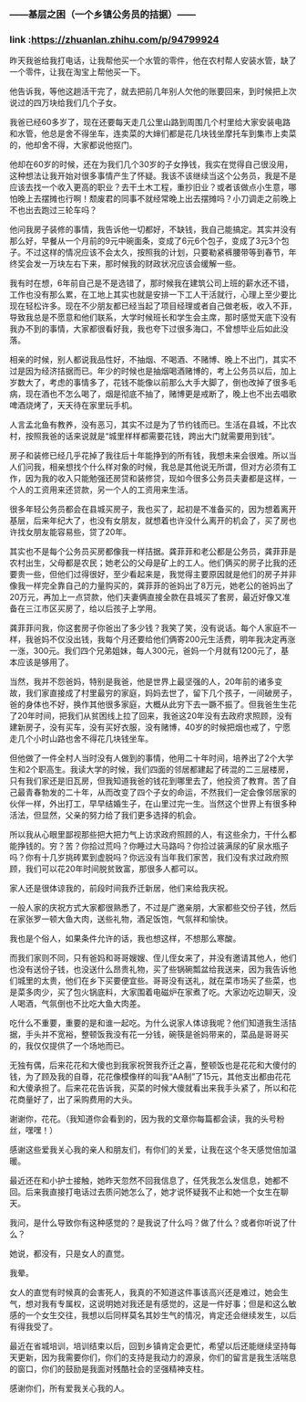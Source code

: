 ### ——基层之困（一个乡镇公务员的拮据）——
### link :https://zhuanlan.zhihu.com/p/94799924


昨天我爸给我打电话，让我帮他买一个水管的零件，他在农村帮人安装水管，缺了一个零件，让我在淘宝上帮他买一下。



他告诉我，等他这趟活干完了，就去把前几年别人欠他的账要回来，到时候把上次说过的四万块给我们几个子女。



我爸已经60多岁了，现在还要每天走几公里山路到周围几个村里给大家安装电路和水管，他总是舍不得坐车，连卖菜的大婶们都是花几块钱坐摩托车到集市上卖菜的，他却舍不得，大家都说他抠门。



他却在60岁的时候，还在为我们几个30岁的子女挣钱，我实在觉得自己很没用，这种想法让我开始对很多事情产生了怀疑。我该不该继续当这个公务员，我是不是应该去找一个收入更高的职业？去干土木工程，重抄旧业？或者该做点小生意，哪怕晚上去摆摊也行啊！颓废君的同事不就经常晚上出去摆摊吗？小刀调走之前晚上不也出去跑过三轮车吗？



他问我房子装修的事情，我告诉他一切都好，不缺钱，我自己能搞定。其实并没有那么好，早餐从一个月前的9元中碗面条，变成了6元6个包子，变成了3元3个包子。不过这样的情况应该不会太久，按照我的计划，只要勒紧裤腰带等到春节，年终奖会发一万块左右下来，那时候我的财政状况应该会缓解一些。



我有时在想，6年前自己是不是选错了，那时候我在建筑公司上班的薪水还不错，工作也没有那么累，在工地上其实也就是安排一下工人干活就行，心理上至少要比现在轻松许多。现在不少朋友都已经当起了项目经理或者自己做老板，收入不菲，导致我总是不愿意和他们联系，大学时候班长和学生会主席，那时感觉天底下没有我办不到的事情，大家都很看好我，我也夸下过很多海口，不曾想毕业后如此没落。



相亲的时候，别人都说我品性好，不抽烟、不喝酒、不赌博、晚上不出门，其实不过是因为经济拮据而已。年少的时候也是抽烟喝酒赌博的，考上公务员以后，加上岁数大了，考虑的事情多了，花钱不能像以前那么大手大脚了，倒也改掉了很多毛病，现在酒也不怎么喝了，烟是彻底不抽了，赌博更是戒断了，晚上也不出去唱歌啤酒烧烤了，天天待在家里玩手机。



人言孟北鱼有教养，没有恶习，其实不过是为了节约钱而已。生活在县城，不比农村，按照我爸的话来说就是“城里样样都需要花钱，跨出大门就需要用到钱”。



房子和装修已经几乎花掉了我往后十年能挣到的所有钱，我想未来会很难。所以当人们问我，相亲想找个什么样对象的时候，我总是其他说无所谓，但对方必须有工作，因为我的收入只能勉强还房贷和装修贷，现如今很多公务员夫妻都是这样，一个人的工资用来还贷款，另一个人的工资用来生活。



很多年轻公务员都会在县城买房子，我也买了，起初是不准备买的，因为想着离开基层，后来年纪大了，也没有女朋友，就想着也许没什么离开的机会了，买了房也许找女朋友能容易些，贷了20年。



其实也不是每个公务员买房都像我一样拮据。龚菲菲和老公都是公务员，龚菲菲是农村出生，父母都是农民；她老公的父母是矿上的工人。他们俩买的房子比我的还要贵一些，但他们过得很好，至少看起来是，我觉得主要原因就是他们的房子并非像我一样完全靠自己的力量购买的，龚菲菲的爸妈出了8万元，她老公的爸妈出了20万元，再加上一点贷款，他们夫妻俩直接全款在县城买了套房，最近好像又准备在三江市区买房了，给以后孩子上学用。



龚菲菲问我，你这套房子你爸出了多少钱？我笑了笑，没有说话。每个人家庭不一样，我爸妈不仅没出钱，我每个月还要给他们俩寄200元生活费，明年我决定再涨一涨，300元。我们四个兄弟姐妹，每人300元，爸妈一个月就有1200元了，基本应该是够用了。



当然，我并不怨爸妈，特别是我爸，他是世界上最坚强的人，20年前的诸多变故，我们家直接成了村里最穷的家庭，妈妈去世了，留下几个孩子，一间破房子，爸的身体也不好，换作其他很多家庭，大概从此穷下去一蹶不振了。但我爸生生花了20年时间，把我们从贫困线上拉了回来，我爸这20年没有去政府求照顾，没有建新房子，没有买车，没有买好衣服，没有赌博，40岁的时候把烟也戒了，宁愿走几个小时山路也舍不得花几块钱坐车。



但他做了一件全村人当时没有人做到的事情，他用二十年时间，培养出了2个大学生和2个职高生。我读大学的时候，我们四面的邻居都建起了砖混的二三层楼房，只有我们家还是旧瓦房，但我知道我爸的钱花到哪里去了，他投资了教育。苦了自己最青春勃发的二十年，从而改变了四个子女的命运，不然我们一定会像邻居家的伙伴一样，外出打工，早早结婚生子，在山里过完一生。当然这个世界上有很多种活法，但显然，父亲的努力给了我们更多选择的机会。



所以我从心眼里鄙视那些把大把力气上访求政府照顾的人，有这些余力，干什么都能挣钱的。穷？苦？你拾过荒吗？你睡过大马路吗？你捡过装满尿的矿泉水瓶子吗？你有十几岁挑砖累到虚脱吗？你远没有当年我们家苦，我们没有求过政府照顾，我们可以花20年时间脱贫致富，那很多人都可以。



家人还是很体谅我的，前段时间我乔迁新居，他们来给我庆祝。



一般人家的庆祝方式大家都很熟悉了，不过是广邀亲朋，大家都些交份子钱，然后在家张罗一顿大鱼大肉，送些礼物，酒足饭饱，气氛祥和愉快。



我也是个俗人，如果条件允许的话，我也想这样，不想那么寒酸。



而我们家则不同，只有爸妈和哥哥嫂嫂、侄儿侄女来了，并没有邀请其他人，他们也没有送份子钱，也没送什么昂贵礼物，买了些锅碗瓢盆给我送来，因为我告诉他们城里的太贵，他们在乡下买要便宜些。哥哥没有送礼，就在菜市场买了些菜，也是菜多肉少，买了包火锅底料，大家围着电磁炉在家煮了吃。大家边吃边聊天，没人喝酒，气氛倒也不比吃大鱼大肉差。



吃什么不重要，重要的是和谁一起吃。为什么说家人体谅我呢？他们知道我生活拮据，手头并不宽裕，整顿饭我没有花一分钱，碗筷是爸妈带来的，菜品是哥哥买的，我仅仅提供了一个场地而已。



无独有偶，后来花花和大傻也到我家祝贺我乔迁之喜，整顿饭也是花花和大傻付的钱，为了顾及我的自尊，花花像模像样的叫我“AA制”了15元，其他支出都由花花和大傻承担了。后来花花告诉我，买菜的时候大傻就看出来我手头紧了，所以和花花商量好了，出了采购费用的大头。



谢谢你，花花。（我知道你会看到的，因为我的文章你每篇都会读，我的头号粉丝，嘿嘿！）



感谢这些爱我关心我的亲人和朋友们，有你们的关爱，让我在这个冬天感觉倍加温暖。



最近还在和小护士接触，她昨天忽然不回我信息了，任凭我怎么发信息，她都不回。后来我直接打电话过去质问她怎么了，她才说怀疑我不止和她一个女生在聊天。



我问，是什么导致你有这种感觉的？是我说了什么吗？做了什么？或者你听说了什么？



她说，都没有，只是女人的直觉。



我晕。



女人的直觉有时候真的会害死人，我真的不知道这件事该高兴还是难过，她会生气，想对我有专属权，这说明她对我还是有感觉的，这是一件好事；但是和这么敏感的一个女生交往，我想以后同样莫名其妙生气的情况，肯定还会继续发生，以后有得我受了。



最近在省城培训，培训结束以后，回到乡镇肯定会更忙，希望以后还能继续坚持每天更新，因为我需要你们，你们的支持是我动力的源泉，你们的留言是我生活喘息的窗口，你们的鼓励是我面对残酷社会的坚强精神支柱。



感谢你们，所有爱我关心我的人。